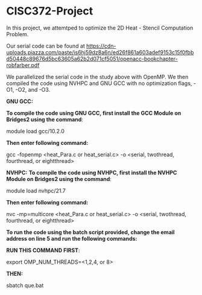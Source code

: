 # CISC372-Project

In this project, we attemtped to optimize the 2D Heat - Stencil Computation Problem.

Our serial code can be found at 
https://cdn-uploads.piazza.com/paste/is6hj59dz8a6n/ed26f861a603adef9153c15f0fbbd50448c89676d5bc63605a62b2d071cf5051/openacc-bookchapter-robfarber.pdf

We parallelized the serial code in the study above with OpenMP. 
We then compiled the code using NVHPC and GNU GCC with no optimization flags, -O1, -O2, and -O3.

**GNU GCC:**

**To compile the code using GNU GCC, first install the GCC Module on Bridges2 using the command**: 

  module load gcc/10.2.0

**Then enter following command:**

  gcc <optimization flag> -fopenmp <heat_Para.c or heat_serial.c> -o <serial, twothread, fourthread, or eightthread> 

**NVHPC:**
**To compile the code using NVHPC, first install the NVHPC Module on Bridges2 using the command**:
  
  module load nvhpc/21.7
  
**Then enter following command:**
  
  nvc <optimization flag> -mp=multicore <heat_Para.c or heat_serial.c> -o <serial, twothread, fourthread, or eightthread>
  
**To run the code using the batch script provided, change the email address on line 5 and run the following commands:**

**RUN THIS COMMAND FIRST**:
  
  export OMP_NUM_THREADS=<1,2,4, or 8>

**THEN:**
  
  sbatch que.bat
